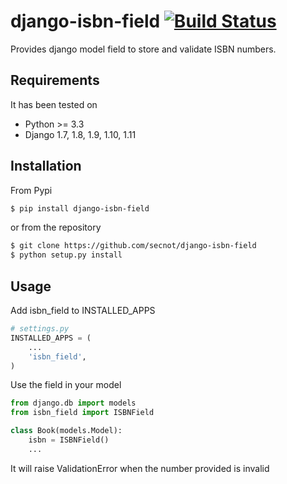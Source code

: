 # django-isbn-field [![Build Status](https://travis-ci.org/secnot/django-isbn-field.svg?branch=master)](https://travis-ci.org/secnot/django-isbn-field)

Provides django model field to store and validate ISBN numbers.

## Requirements

It has been tested on

* Python >= 3.3
* Django 1.7, 1.8, 1.9, 1.10, 1.11

## Installation

From Pypi

```bash
$ pip install django-isbn-field
```

or from the repository

```bash
$ git clone https://github.com/secnot/django-isbn-field
$ python setup.py install
```

## Usage 

Add isbn_field to INSTALLED_APPS

```python
# settings.py
INSTALLED_APPS = (
	...
	'isbn_field',
)
```

Use the field in your model

```python
from django.db import models
from isbn_field import ISBNField

class Book(models.Model):
	isbn = ISBNField()
	...
```

It will raise ValidationError when the number provided is invalid
